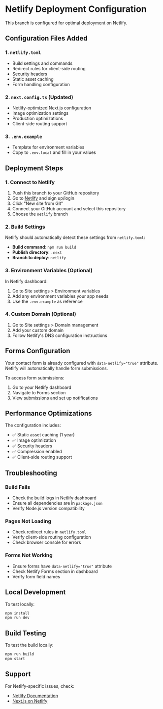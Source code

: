 # Netlify Deployment Configuration

This branch is configured for optimal deployment on Netlify.

## Configuration Files Added

### 1. `netlify.toml`
- Build settings and commands
- Redirect rules for client-side routing
- Security headers
- Static asset caching
- Form handling configuration

### 2. `next.config.ts` (Updated)
- Netlify-optimized Next.js configuration
- Image optimization settings
- Production optimizations
- Client-side routing support

### 3. `.env.example`
- Template for environment variables
- Copy to `.env.local` and fill in your values

## Deployment Steps

### 1. Connect to Netlify
1. Push this branch to your GitHub repository
2. Go to [Netlify](https://netlify.com) and sign up/login
3. Click "New site from Git"
4. Connect your GitHub account and select this repository
5. Choose the `netlify` branch

### 2. Build Settings
Netlify should automatically detect these settings from `netlify.toml`:
- **Build command**: `npm run build`
- **Publish directory**: `.next`
- **Branch to deploy**: `netlify`

### 3. Environment Variables (Optional)
In Netlify dashboard:
1. Go to Site settings > Environment variables
2. Add any environment variables your app needs
3. Use the `.env.example` as reference

### 4. Custom Domain (Optional)
1. Go to Site settings > Domain management
2. Add your custom domain
3. Follow Netlify's DNS configuration instructions

## Forms Configuration

Your contact form is already configured with `data-netlify="true"` attribute. Netlify will automatically handle form submissions.

To access form submissions:
1. Go to your Netlify dashboard
2. Navigate to Forms section
3. View submissions and set up notifications

## Performance Optimizations

The configuration includes:
- ✅ Static asset caching (1 year)
- ✅ Image optimization
- ✅ Security headers
- ✅ Compression enabled
- ✅ Client-side routing support

## Troubleshooting

### Build Fails
- Check the build logs in Netlify dashboard
- Ensure all dependencies are in `package.json`
- Verify Node.js version compatibility

### Pages Not Loading
- Check redirect rules in `netlify.toml`
- Verify client-side routing configuration
- Check browser console for errors

### Forms Not Working
- Ensure forms have `data-netlify="true"` attribute
- Check Netlify Forms section in dashboard
- Verify form field names

## Local Development

To test locally:
```bash
npm install
npm run dev
```

## Build Testing

To test the build locally:
```bash
npm run build
npm start
```

## Support

For Netlify-specific issues, check:
- [Netlify Documentation](https://docs.netlify.com/)
- [Next.js on Netlify](https://docs.netlify.com/integrations/frameworks/next-js/)
